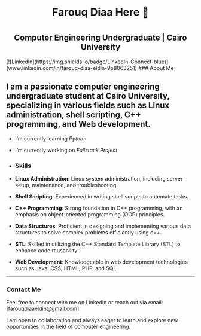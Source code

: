 ### <h1 align="center">Farouq Diaa Here 👋<h1>
<h2 align="center">Computer Engineering Undergraduate | Cairo University</h2>
[![LinkedIn](https://img.shields.io/badge/LinkedIn-Connect-blue)](www.linkedin.com/in/farouq-diaa-eldin-9b8063251)
### About Me

I am a passionate computer engineering undergraduate student at Cairo University, specializing in various fields such as Linux administration, shell scripting, C++ programming, and Web development.
---
- I’m currently learning *Python*
- I’m currently working on *Fullstack Project*

- ### Skills

- **Linux Administration**: Linux system administration, including server setup, maintenance, and troubleshooting.

- **Shell Scripting**: Experienced in writing shell scripts to automate tasks.

- **C++ Programming**: Strong foundation in C++ programming, with an emphasis on object-oriented programming (OOP) principles.

- **Data Structures**: Proficient in designing and implementing various data structures to solve complex problems efficiently using c++.

- **STL**: Skilled in utilizing the C++ Standard Template Library (STL) to enhance code reusability.

- **Web Development**: Knowledgeable in web development technologies such as Java, CSS, HTML, PHP, and SQL.

---
### Contact Me

Feel free to connect with me on LinkedIn or reach out via email: [farouqdiaaeldin@gmail.com].

I am open to collaboration and always eager to learn and explore new opportunities in the field of computer engineering.
